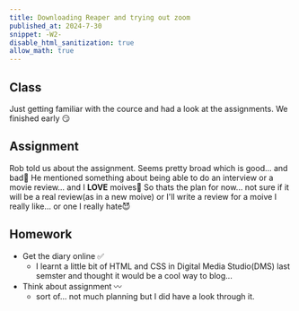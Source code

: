 ```yaml
---
title: Downloading Reaper and trying out zoom
published_at: 2024-7-30
snippet: -W2- 
disable_html_sanitization: true
allow_math: true
---
```


## Class

Just getting familiar with the cource and had a look at the assignments. 
We finished early 😏


## Assignment

Rob told us about the assignment. Seems pretty broad which is good... and bad🤔
He mentioned something about being able to do an interview or a movie review... and I **LOVE** moives🤩
So thats the plan for now... not sure if it will be a real review(as in a new moive) or I'll write a review for a moive I really like... or one I really hate😈

## Homework

- Get the diary online ✅
    - I learnt a little bit of HTML and CSS in Digital Media Studio(DMS) last semster and thought it would be a cool way to blog... 
- Think about assignment 〰️
    - sort of... not much planning but I did have a look through it.


